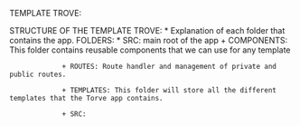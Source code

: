TEMPLATE TROVE:

STRUCTURE OF THE TEMPLATE TROVE:
    *  Explanation of each folder that contains the app.
        FOLDERS:
            * SRC: main root of the app
                 + COMPONENTS: This folder contains reusable components that we can use for any template

                 + ROUTES: Route handler and management of private and public routes.

                 + TEMPLATES: This folder will store all the different templates that the Torve app contains.

                 + SRC: 

    




